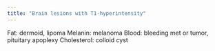 ```yaml
---
title: "Brain lesions with T1-hyperintensity"
---
```

Fat: dermoid, lipoma
Melanin: melanoma
Blood: bleeding met or tumor, pituitary apoplexy
Cholesterol: colloid cyst

